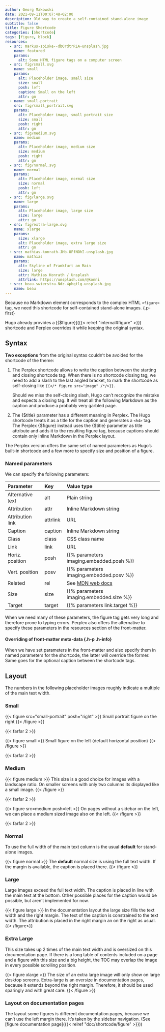 ```yaml
---
author: Georg Makowski
date: 2021-09-11T00:07:48+02:00
description: Old way to create a self-contained stand-alone image
subtitle: false
title: Figure Shortcode
categories: [Shortcode]
tags: [figure, block]
resources:
  - src: markus-spiske--dbOrdtrR1A-unsplash.jpg
    name: featured
    params:
      alt: Some HTML figure tags on a computer screen
  - src: fig/small.svg
    name: small
    params:
      alt: Placeholder image, small size
      size: small 
      posh: left
      caption: Small on the left
      attr: gm
  - name: small-portrait
    src: fig/small_portrait.svg
    params:
      alt: Placeholder image, small portrait size
      size: small
      posh: right
      attr: gm
  - src: fig/medium.svg
    name: medium
    params:
      alt: Placeholder image, medium size
      size: medium 
      posh: right
      attr: gm
  - src: fig/normal.svg
    name: normal
    params:
      alt: Placeholder image, normal size
      size: normal
      posh: left
      attr: gm
  - src: fig/large.svg
    name: large
    params:
      alt: Placeholder image, large size
      size: large
      attr: gm
  - src: fig/extra-large.svg
    name: xlarge
    params:
      size: xlarge
      alt: Placeholder image, extra large size
      attr: gm
  - src: mathias-konrath-JHb-UFfNOhI-unsplash.jpg
    name: mathias
    params:
      alt: Skyline of Frankfurt am Main
      size: large
      attr: Mathias Konrath / Unsplash
      attrlink: https://unsplash.com/@konni
  - src: beau-swierstra-Ndz-4phqtlg-unsplash.jpg
    name: beau
---
```



Because no Markdown element corresponds to the complex HTML `<figure>` tag, we need this shortcode for self-contained stand-alone images.
{.p-first} <!--more-->

Hugo already provides a [{$figure}]({{< relref "internal#figure" >}}) shortcode and Perplex overrides it while keeping the original syntax.

## Syntax

**Two exceptions** from the original syntax couldn’t be avoided for the shortcode of the theme:

1. The Perplex shortcode allows to write the caption between the starting and closing shortcode tag. When there is no shortcode closing tag, we need to add a slash to the last angled bracket, to mark the shortcode as self-closing like `{{</* figure src="image" /*/>}}`.

    Should we miss the self-closing slash, Hugo can’t recognize the mistake and expects a closing tag. It will treat all the following Markdown as the caption and produce a probably very garbled page.

2. The {$title} parameter has a different meaning in Perplex. The Hugo shortcode treats it as a title for the caption and generates a `<h4>` tag. The Perplex {$figure} instead uses the {$title} parameter as title attribute and adds it to the resulting figure tag, because captions should contain only inline Markdown in the Perplex layout.  

The Perplex version offers the same set of named parameters as Hugo’s built-in shortcode and a few more to specify size and position of a figure.

### Named parameters

We can specify the following parameters:

| Parameter | Key | Value type |
|:---------|:----------|:---------|
| Alternative text | alt | Plain string |
| Attribution | attr | Inline Markdown string |
| Attribution link | attrlink | URL |
| Caption | caption | Inline Markdown string |
| Class | class | CSS class name |
| Link | link | URL |
| Horiz. position | posh | {{% parameters imaging.embedded.posh %}} |
| Vert. position | posv | {{% parameters imaging.embedded.posv %}} |
| Related | rel | See [MDN web docs](https://developer.mozilla.org/en-US/docs/Web/HTML/Link_types) |
| Size | size | {{% parameters imaging.embedded.size %}} |
| Target | target | {{% parameters link.target %}} |

When we need many of these parameters, the figure tag gets very long and therefore prone to typing errors. Perplex also offers the alternative to specify these parameters in the resources section of the front-matter.

#### Overriding of front-matter meta-data {.h-p .h-info}

When we have set parameters in the front-matter and also specify them in named parameters for the shortcode, the latter will override the former. Same goes for the optional caption between the shortcode tags.

## Layout

The numbers in the following placeholder images roughly indicate a multiple of the main text width.

### Small

{{< figure src="small-portrait" posh="right" >}}
Small portrait figure on the right
{{< /figure >}}

{{< farfar 2 >}}

{{< figure small >}}
Small figure on the left (default horizontal position)
{{< /figure >}}

{{< farfar 2 >}}

### Medium

{{< figure medium >}}
This size is a good choice for images with a landscape ratio. On smaller screens with only two columns its displayed like a small image.
{{< /figure >}}

{{< farfar 2 >}}

{{< figure src=medium posh=left >}}
On pages without a sidebar on the left, we can place a medium sized image also on the left.
{{< /figure >}}

{{< farfar 2 >}}

### Normal

To use the full width of the main text column is the usual **default** for stand-alone images.

{{< figure normal >}}
The **default** normal size is using the full text width. If the margin is available, the caption is placed there.
{{< /figure >}}

### Large

Large images exceed the full text width. The caption is placed in line with the main text at the bottom. Other possible places for the caption would be possible, but aren’t implemented for now.

{{< figure large >}}
In the documentation layout the large size fills the text width and the right margin. The text of the caption is constrained to the text width. The attribution is placed in the right margin an on the right as usual.
{{< /figure>}}

### Extra Large

This size takes up 2 times of the main text width and is oversized on this documentation page. If there is a long table of contents included on a page and a figure with this size and a big height, the TOC may overlap the image in every possible scrolling position.

{{< figure xlarge >}}
The size of an extra large image will only show on large desktop screens. Extra-large is an oversize in documentation pages, because it extends beyond the right margin. Therefore, it should be used sparingly and with great care.
{{< /figure >}}

### Layout on documentation pages

The layout some figures is different documentation pages, because we can’t use the left margin there. It’s taken by the sidebar navigation. (See [figure documentation page]({{< relref "doc/shortcode/figure" >}}))  

[hugofig]: https://gohugo.io/content-management/shortcodes/#figure=
